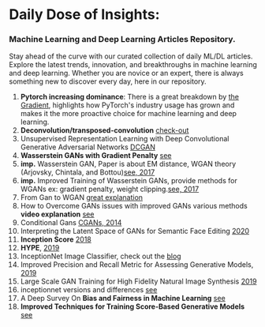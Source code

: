 # Daily Dose of Insights:
### Machine Learning and Deep Learning Articles Repository.
Stay ahead of the curve with our curated collection of daily ML/DL articles. Explore the latest trends, innovation, and breakthroughs in machine learning and deep learning. Whether you are novice or an expert, there is always something new to discover every day, here in our repository.
1. **Pytorch increasing dominance**: There is a great breakdown by [the Gradient](https://thegradient.pub/state-of-ml-frameworks-2019-pytorch-dominates-research-tensorflow-dominates-industry/), highlights how PyTorch's industry usage has grown and makes it the more proactive choice for machine learning and deep learning.
2. **Deconvolution/transposed-convolution** [check-out](https://distill.pub/2016/deconv-checkerboard/)
3. Unsupervised Representation Learning with Deep Convolutional Generative Adversarial Networks [DCGAN](https://arxiv.org/abs/1511.06434)
4. **Wasserstein GANs with Gradient Penalty**  [see](https://www.mlq.ai/wasserstein-gans-with-gradient-penalty/)
5. **imp.** Wasserstein GAN, Paper is about EM distance, WGAN theory (Arjovsky, Chintala, and Bottou)[see, 2017](https://arxiv.org/pdf/1701.07875)
6. **imp.** Improved Training of Wasserstein GANs, provide methods for WGANs ex: gradient penalty, weight clipping.[see, 2017](https://arxiv.org/pdf/1704.00028)
7. From Gan to WGAN [great explanation](https://lilianweng.github.io/posts/2017-08-20-gan/)
8. How to Overcome GANs issues with improved GANs various methods **video explanation** [see](https://www.youtube.com/watch?v=RdC4XeExDeY)
9. Conditional Gans [CGANs, 2014](https://arxiv.org/pdf/1411.1784)
10. Interpreting the Latent Space of GANs for Semantic Face Editing [2020](https://arxiv.org/pdf/1907.10786)
11. **Inception Score** [2018](https://arxiv.org/pdf/1801.01973)
12. **HYPE**, [2019](https://arxiv.org/pdf/1904.01121)
13. InceptionNet Image Classifier, check out the [blog](https://sh-tsang.medium.com/review-inception-v3-1st-runner-up-image-classification-in-ilsvrc-2015-17915421f77c)
14. Improved Precision and Recall Metric for Assessing Generative Models, [2019](https://arxiv.org/abs/1904.06991)
15. Large Scale GAN Training for High Fidelity Natural Image Synthesis [2019](https://arxiv.org/abs/1809.11096)
16. inceptionnet versions and differences [see](https://sh-tsang.medium.com/review-inception-v3-1st-runner-up-image-classification-in-ilsvrc-2015-17915421f77c)
17. A Deep Survey On **Bias and Fairness in Machine Learning** [see](https://arxiv.org/pdf/1908.09635)
18. **Improved Techniques for Training Score-Based
Generative Models** [see](https://arxiv.org/pdf/2006.09011)
